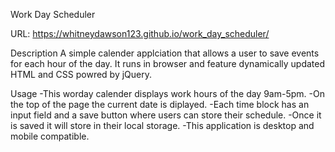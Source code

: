 Work Day Scheduler

URL: https://whitneydawson123.github.io/work_day_scheduler/

Description
A simple calender applciation that allows a user to save events for each hour of the day. It runs in browser and feature dynamically updated HTML and CSS powred by jQuery.

Usage
-This worday calender displays work hours of the day 9am-5pm.
-On the top of the page the current date is diplayed.
-Each time block has an input field and a save button where users can store their schedule.
-Once it is saved it will store in their local storage.
-This application is desktop and mobile compatible.
